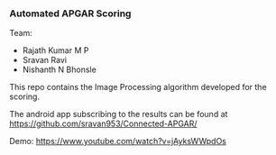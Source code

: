 ### Automated APGAR Scoring

Team:
- Rajath Kumar M P
- Sravan Ravi
- Nishanth N Bhonsle

This repo contains the Image Processing algorithm developed for the scoring.

The android app subscribing to the results can be found at https://github.com/sravan953/Connected-APGAR/

Demo: https://www.youtube.com/watch?v=jAyksWWpdOs

